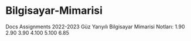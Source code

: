 # Bilgisayar-Mimarisi
Docs Assignments 2022-2023 Güz Yarıyılı Bilgisayar Mimarisi
Notları:
1.90
2.90
3.90
4.100
5.100
6.85
